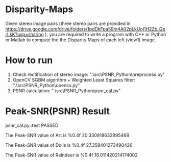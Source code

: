 # Disparity-Maps
Given stereo image pairs (three stereo pairs are provided in   https://drive.google.com/drive/folders/1pdDkFpa59m4A02pLkUqI1H2Zb_GerLkK?usp=sharing  ),  you are required to write a program with C++ or Python or Matlab to compute the the Disparity Maps of each left (view1) image.    

# How to run 
1. Check rectification of stereo image: ".\src\PSNR_Python\preprocess.py"
2. OpenCV SGBM algorithm + Weighted Least Squares filter: ".\src\PSNR_Python\opencv.py"
3. PSNR calculation: ".\src\PSNR_Python\psnr_cal.py"

# Peak-SNR(PSNR) Result
psnr_cal.py::test PASSED

The Peak-SNR value of Art is %0.4f 
 20.330918632895468

The Peak-SNR value of Dolls is %0.4f 
 27.358401273490426

The Peak-SNR value of Reindeer is %0.4f 
 16.011420214174002
